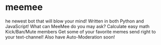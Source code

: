 # meemee
he newest bot that will blow your mind! Written in both Python and JavaScript! What can MeeMee do you may ask?  Calculate easy math Kick/Ban/Mute members Get some of your favorite memes send right to your text-channel! Also have Auto-Moderation soon!
